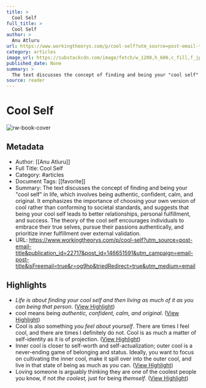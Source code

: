 ```yaml
---
title: >
  Cool Self
full_title: >
  Cool Self
author: >
  Anu Atluru
url: https://www.workingtheorys.com/p/cool-self?utm_source=post-email-title&publication_id=22717&post_id=146651591&utm_campaign=email-post-title&isFreemail=true&r=og9hp&triedRedirect=true&utm_medium=email
category: articles
image_url: https://substackcdn.com/image/fetch/w_1200,h_600,c_fill,f_jpg,q_auto:good,fl_progressive:steep,g_auto/https%3A%2F%2Fsubstack-post-media.s3.amazonaws.com%2Fpublic%2Fimages%2F39b1a489-bc68-46e3-a9f9-ac464d1118d6_7485x5295.png
published_date: None
summary: >
  The text discusses the concept of finding and being your "cool self" in life, which involves being authentic, confident, calm, and original. It emphasizes the importance of choosing your own version of cool rather than conforming to societal standards, and suggests that being your cool self leads to better relationships, personal fulfillment, and success. The theory of the cool self encourages individuals to embrace their true selves, pursue their passions authentically, and prioritize inner fulfillment over external validation.
source: reader
---
```

# Cool Self

![rw-book-cover](https://substackcdn.com/image/fetch/w_1200,h_600,c_fill,f_jpg,q_auto:good,fl_progressive:steep,g_auto/https%3A%2F%2Fsubstack-post-media.s3.amazonaws.com%2Fpublic%2Fimages%2F39b1a489-bc68-46e3-a9f9-ac464d1118d6_7485x5295.png)

## Metadata
- Author: [[Anu Atluru]]
- Full Title: Cool Self
- Category: #articles
- Document Tags: [[favorite]] 
- Summary: The text discusses the concept of finding and being your "cool self" in life, which involves being authentic, confident, calm, and original. It emphasizes the importance of choosing your own version of cool rather than conforming to societal standards, and suggests that being your cool self leads to better relationships, personal fulfillment, and success. The theory of the cool self encourages individuals to embrace their true selves, pursue their passions authentically, and prioritize inner fulfillment over external validation.
- URL: https://www.workingtheorys.com/p/cool-self?utm_source=post-email-title&publication_id=22717&post_id=146651591&utm_campaign=email-post-title&isFreemail=true&r=og9hp&triedRedirect=true&utm_medium=email

## Highlights
- *Life is about finding your cool self and then living as much of it as you can being that person*. ([View Highlight](https://read.readwise.io/read/01j58c0bb38s3e8znka9n6bppw))
- cool means being *authentic, confident, calm, and original*. ([View Highlight](https://read.readwise.io/read/01j58c169e2zs7mwz28vyh3v0h))
- Cool is also something *you feel about yourself*. There are times I feel cool, and there are times I definitely do not. Cool is as much a matter of self-identity as it is of projection. ([View Highlight](https://read.readwise.io/read/01j58c248t6azv0zdm94kmngv2))
- Inner cool is closer to self-worth and self-actualization; outer cool is a never-ending game of belonging and status. Ideally, you want to focus on cultivating the inner cool, make it spill over into the outer cool, and live in that state of being as much as you can. ([View Highlight](https://read.readwise.io/read/01j58c2j62w6986r070mjzchrc))
- Loving someone is arguably thinking they are one of the coolest people you know, if not *the coolest,* just for being *themself*. ([View Highlight](https://read.readwise.io/read/01j58c7408svbtcw0ytwkfxhz1))


